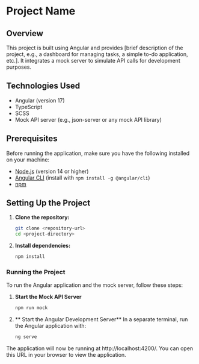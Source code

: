 # Project Name

## Overview

This project is built using Angular and provides [brief description of the project, e.g., a dashboard for managing tasks, a simple to-do application, etc.]. It integrates a mock server to simulate API calls for development purposes.

## Technologies Used

- Angular (version 17)
- TypeScript
- SCSS
- Mock API server (e.g., json-server or any mock API library)

## Prerequisites

Before running the application, make sure you have the following installed on your machine:

- [Node.js](https://nodejs.org/) (version 14 or higher)
- [Angular CLI](https://angular.io/cli) (install with `npm install -g @angular/cli`)
- [npm](https://www.npmjs.com/)

## Setting Up the Project

1. **Clone the repository:**

   ```bash
   git clone <repository-url>
   cd <project-directory>


2. **Install dependencies:**

   ```bash
   npm install

### Running the Project
To run the Angular application and the mock server, follow these steps:

1. **Start the Mock API Server**
   ```bash
   npm run mock

2. ** Start the Angular Development Server**
In a separate terminal, run the Angular application with:
   ```bash
   ng serve

The application will now be running at http://localhost:4200/. You can open this URL in your browser to view the application.

